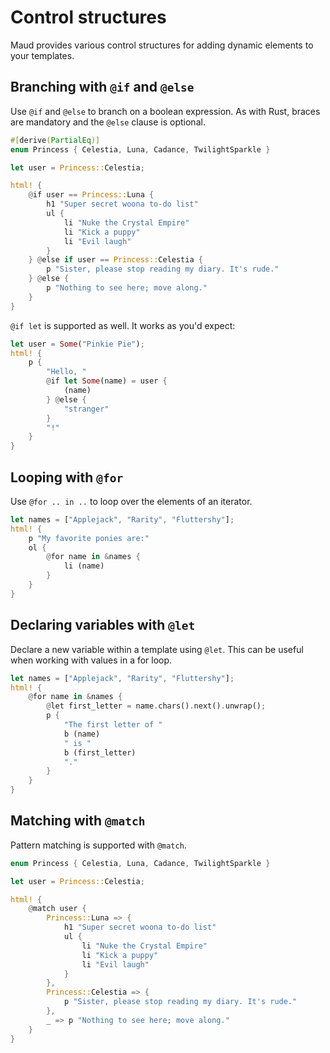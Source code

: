 # Control structures

Maud provides various control structures for adding dynamic elements to your templates.

## Branching with `@if` and `@else`

Use `@if` and `@else` to branch on a boolean expression. As with Rust, braces are mandatory and the `@else` clause is optional.

```rust
#[derive(PartialEq)]
enum Princess { Celestia, Luna, Cadance, TwilightSparkle }

let user = Princess::Celestia;

html! {
    @if user == Princess::Luna {
        h1 "Super secret woona to-do list"
        ul {
            li "Nuke the Crystal Empire"
            li "Kick a puppy"
            li "Evil laugh"
        }
    } @else if user == Princess::Celestia {
        p "Sister, please stop reading my diary. It's rude."
    } @else {
        p "Nothing to see here; move along."
    }
}
```

`@if let` is supported as well. It works as you'd expect:

```rust
let user = Some("Pinkie Pie");
html! {
    p {
        "Hello, "
        @if let Some(name) = user {
            (name)
        } @else {
            "stranger"
        }
        "!"
    }
}
```

## Looping with `@for`

Use `@for .. in ..` to loop over the elements of an iterator.

```rust
let names = ["Applejack", "Rarity", "Fluttershy"];
html! {
    p "My favorite ponies are:"
    ol {
        @for name in &names {
            li (name)
        }
    }
}
```

## Declaring variables with `@let`

Declare a new variable within a template using `@let`. This can be useful when working with values in a for loop.

```rust
let names = ["Applejack", "Rarity", "Fluttershy"];
html! {
    @for name in &names {
        @let first_letter = name.chars().next().unwrap();
        p {
            "The first letter of "
            b (name)
            " is "
            b (first_letter)
            "."
        }
    }
}
```

## Matching with `@match`

Pattern matching is supported with `@match`.

```rust
enum Princess { Celestia, Luna, Cadance, TwilightSparkle }

let user = Princess::Celestia;

html! {
    @match user {
        Princess::Luna => {
            h1 "Super secret woona to-do list"
            ul {
                li "Nuke the Crystal Empire"
                li "Kick a puppy"
                li "Evil laugh"
            }
        },
        Princess::Celestia => {
            p "Sister, please stop reading my diary. It's rude."
        },
        _ => p "Nothing to see here; move along."
    }
}
```
